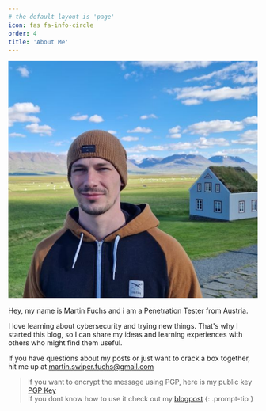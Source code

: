 ```yaml
---
# the default layout is 'page'
icon: fas fa-info-circle
order: 4
title: 'About Me'
---
```


![Martin Fuchs](/assets/images/LeME.jpg)

Hey, my name is Martin Fuchs and i am a Penetration Tester from Austria. 

I love learning about cybersecurity and trying new things. That's why I started this blog, so I can share my ideas and learning experiences with others who might find them useful.

If you have questions about my posts or just want to crack a box together, hit me up at 
martin.swiper.fuchs@gmail.com

> If you want to encrypt the message using PGP, here is my public key [<i class="fas fa-key"></i> PGP Key](/assets/keys/swiper.asc)<br> If you dont know how to use it check out my [blogpost](https://sw1p3rino.github.io/posts/GmailPGPencryption/) 
{: .prompt-tip }
